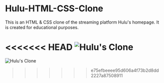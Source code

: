 # Hulu-HTML-CSS-Clone

This is an HTML &amp; CSS clone of the streaming platform Hulu's homepage. It is created for educational purposes.

<<<<<<< HEAD
![Hulu's Clone](https://i.ibb.co/KwPJx5g/screen.png)
=======
![Hulu's Clone](https://i.ibb.co/c6W9kYn/Screenshot-2022-02-13-180519.png)
>>>>>>> e75efbeeee95d606a4f73b2d8dd2227a87508911
